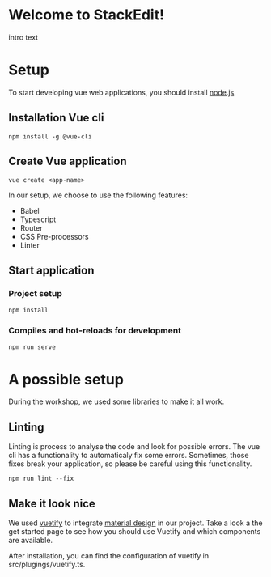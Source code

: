 # Welcome to StackEdit!
intro text


# Setup
To start developing vue web applications, you should install [node.js](https://nodejs.org/en/download/).

## Installation Vue cli
```
npm install -g @vue-cli
```

## Create Vue application
```
vue create <app-name>
```
In our setup, we choose to use the following features:

* Babel
* Typescript
* Router
* CSS Pre-processors
* Linter

## Start application
### Project setup
```
npm install
```

### Compiles and hot-reloads for development
```
npm run serve
```

# A possible setup
During the workshop, we used some libraries to make it all work.

## Linting
Linting is process to analyse the code and look for possible errors. The vue cli has a functionality to automaticaly fix some errors. Sometimes, those fixes break your application, so please be careful using this functionality. 
```
npm run lint --fix
```

## Make it look nice
We used [vuetify](https://vuetifyjs.com/en/) to integrate [material design](https://material.io/design/) in our project. Take a look a the get started page to see how you should use Vuetify and which components are available. 

After installation, you can find the configuration of vuetify in src/plugings/vuetify.ts.